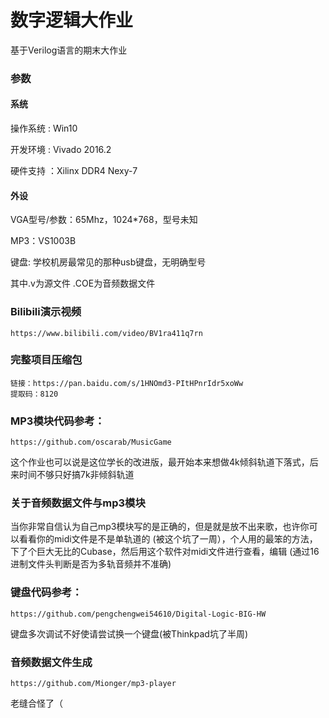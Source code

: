 # 数字逻辑大作业
基于Verilog语言的期末大作业
### 参数
#### 系统
操作系统   : Win10    

开发环境   : Vivado 2016.2  

硬件支持   ：Xilinx DDR4 Nexy-7

#### 外设
VGA型号/参数：65Mhz，1024\*768，型号未知 

MP3：VS1003B 

键盘: 学校机房最常见的那种usb键盘，无明确型号 

其中.v为源文件
.COE为音频数据文件
### Bilibili演示视频
```
https://www.bilibili.com/video/BV1ra411q7rn
```
### 完整项目压缩包
```
链接：https://pan.baidu.com/s/1HNOmd3-PItHPnrIdr5xoWw 
提取码：8120
```

### MP3模块代码参考：
```
https://github.com/oscarab/MusicGame
```
这个作业也可以说是这位学长的改进版，最开始本来想做4k倾斜轨道下落式，后来时间不够只好搞7k非倾斜轨道

### 关于音频数据文件与mp3模块
当你非常自信认为自己mp3模块写的是正确的，但是就是放不出来歌，也许你可以看看你的midi文件是不是单轨道的
(被这个坑了一周），个人用的最笨的方法，下了个巨大无比的Cubase，然后用这个软件对midi文件进行查看，编辑
(通过16进制文件头判断是否为多轨音频并不准确)

### 键盘代码参考：
```
https://github.com/pengchengwei54610/Digital-Logic-BIG-HW
```
键盘多次调试不好使请尝试换一个键盘(被Thinkpad坑了半周)

### 音频数据文件生成
```
https://github.com/Mionger/mp3-player
```



老缝合怪了（
